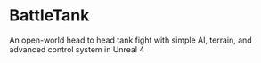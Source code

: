 # BattleTank
An open-world head to head tank fight with simple AI, terrain, and advanced control system in Unreal 4

